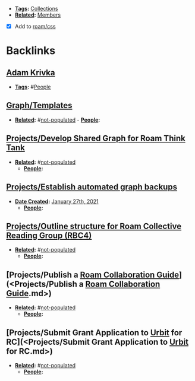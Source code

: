 - **[Tags](<Tags.md>):** [Collections](<Collections.md>)
- **[Related](<Related.md>):** [Members](<Members.md>)
- [x] Add to [roam/css](<roam/css.md>)

# Backlinks
## [Adam Krivka](<Adam Krivka.md>)
- **[Tags](<Tags.md>):** #[People](<People.md>)

## [Graph/Templates](<Graph/Templates.md>)
- **[Related](<Related.md>):** #[not-populated](<not-populated.md>)
                - **[People](<People.md>):**

## [Projects/Develop Shared Graph for Roam Think Tank](<Projects/Develop Shared Graph for Roam Think Tank.md>)
- **[Related](<Related.md>):** #[not-populated](<not-populated.md>)
    - **[People](<People.md>):**

## [Projects/Establish automated graph backups](<Projects/Establish automated graph backups.md>)
- **[Date Created](<Date Created.md>):** [January 27th, 2021](<January 27th, 2021.md>)
    - **[People](<People.md>):**

## [Projects/Outline structure for Roam Collective Reading Group (RBC4)](<Projects/Outline structure for Roam Collective Reading Group (RBC4).md>)
- **[Related](<Related.md>):** #[not-populated](<not-populated.md>)
    - **[People](<People.md>):**

## [Projects/Publish a [Roam Collaboration Guide](<Roam Collaboration Guide.md>)](<Projects/Publish a [Roam Collaboration Guide](<Roam Collaboration Guide.md>).md>)
- **[Related](<Related.md>):** #[not-populated](<not-populated.md>)
    - **[People](<People.md>):**

## [Projects/Submit Grant Application to [Urbit](<Urbit.md>) for RC](<Projects/Submit Grant Application to [Urbit](<Urbit.md>) for RC.md>)
- **[Related](<Related.md>):** #[not-populated](<not-populated.md>)
    - **[People](<People.md>):**


